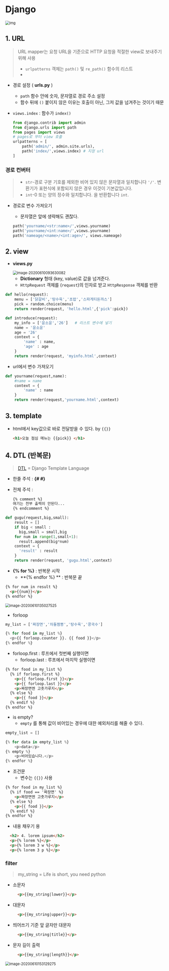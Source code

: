 # Django



<img src="images/basic-django.png" alt="img" style="zoom:80%;" />

## 1. URL

> URL mapper는 요청 URL을 기준으로 HTTP 요청을 적절한 view로 보내주기 위해 사용
>
> *  `urlpatterns` 객체는 `path()` 및  `re_path()` 함수의 리스트
> * 

* 경로 설정 ( **urls.py** )

  * `path` 함수 안에 숫자, 문자열로 경로 주소 설정
  * 함수 뒤에 `()` 붙이지 않은 이유는 호출이 아닌, 그저 값을 넘겨주는 것이기 때문
* `views.index` :  함수가 `index()` 
  
  ```python
  from django.contrib import admin
  from django.urls import path
  from pages import views
  # pages로 부터 view 호출
  urlpatterns = [
      path('admin/', admin.site.urls),
      path('index/',views.index) # 지정 url
  ]
  ```

 

### 경로 컨버터

> - `str`-경로 구분 기호를 제외한 비어 있지 않은 문자열과 일치합니다 `'/'`. 변환기가 표현식에 포함되지 않은 경우 이것이 기본값입니다.
> - `int`-0 또는 양의 정수와 일치합니다. 을 반환합니다 `int`.

  * 경로로 변수 가져오기
  
      * 문자열은 앞에 생략해도 괜찮다.
      
    ```python
    path('yourname/<str:name>/',views.yourname)
    path('yourname/<int:name>/',views.yourname)
    path('nameage/<name>/<int:age>/', views.nameage)
    ```

## 2. view

* **views.py**

  <img src="images/image-20200610093630082.png" alt="image-20200610093630082" style="zoom:80%;" />

  * **Dictionary** 형태 (key, value)로 값을 넘겨준다.
  *  `HttpRequest` 객체를 (`request`)의 인자로 받고 `HttpResponse` 객체를 반환
  

```python
def hello(request):
    menu = ['닭갈비','탕수육','초밥','스파게티돈까스']
    pick = random.choice(menu)
    return render(request, 'hello.html',{'pick':pick})
```



```python
def introduce(request):
    my_info = ['윤소윤','26']   # 리스트 변수에 넣기
    name = '윤소윤'
    age = '26'
    context = {
        'name' : name,
        'age' : age
    }
    return render(request, 'myinfo.html',context)
```

* url에서 변수 가져오기

```python
def yourname(request,name):
    #name = name
    context = {
        'name' : name
    }
    return render(request,'yourname.html',context)
```



## 3. template

* html에서 key값으로 바로 전달받을 수 있다. by `{{}}`

  ```html
  <h1>오늘 점심 메뉴는 {{pick}} </h1>
  ```

  

## 4. DTL (반복문)

> [DTL](https://docs.djangoproject.com/en/3.0/ref/templates/builtins/) = Django Template Language

* 한줄 주석 : **{# #}**

* 전체 주석 : 

  ```HTML
  {% comment %}
  여기는 전부 출력이 안된다...
  {% endcomment %}
  ```

  

```python
def gugu(request,big,small):
    result = []
    if big < small :
      big,small = small,big
    for num in range(1,small+1):
      result.append(big*num)
    context = {
      'result' : result
    }
    return render(request, 'gugu.html',context)

```

* **{% for %}** : 반복문 시작
  * **{% endfor %}  ** : 반복문 끝

```html
{% for num in result %}
  <p>{{num}}</p>
{% endfor %}  
```

<img src="images/image-20200610135027525.png" alt="image-20200610135027525" style="zoom:80%;" />



* forloop

```python
my_list = ['짜장면','차돌짬뽕','탕수육','콩국수']
```

```python
{% for food in my_list %}
  <p>{{ forloop.counter }}. {{ food }}</p>
{% endfor %}
```

* forloop.first : 루프에서 첫번째 실행이면
  * forloop.last : 루프에서 마지막 실행이면

```html
{% for food in my_list %}
  {% if forloop.first %}
    <p>{{ forloop.first }}</p>
    <p>{{ forloop.last }}</p>
    <p>짜장면엔 고춧가루지</p>
  {% else %}
    <p>{{ food }}</p>
  {% endif %}
{% endfor %}
```

* is empty?
  * `empty` 를 통해 값이 비어있는 경우에 대한 예외처리를 해줄 수 있다.

```python
empty_list = []
```

```python
{% for data in empty_list %}
    <p>data</p>
{% empty %}
    <p>비어있습니다.</p>
{% endfor %}
```

* 조건문
  * 변수는 `{{}}` 사용

```html
{% for food in my_list %}
  {% if food == '짜장면' %}
    <p>짜장면엔 고춧가루지</p>
  {% else %}
    <p>{{ food }}</p>
  {% endif %}
{% endfor %}
```

* 내용 채우기 용

```html
  <h2> 4. lorem ipsum</h2>
  <p>{% lorem %}</p>
  <p>{% lorem 3 w %}</p>
  <p>{% lorem 3 p %}</p>
```



### filter 

> my_string = Life is short, you need python

* 소문자

  ```html
    <p>{{my_string|lower}}</p> 
  ```

* 대문자

  ```html
    <p>{{my_string|upper}}</p>
  ```

* 띄어쓰기 기준 앞 글자만 대문자

  ```html
    <p>{{my_string|title}}</p>
  ```

* 문자 길이 출력

  ```html
    <p>{{my_string|length}}</p>
  ```

<img src="images/image-20200610153129275.png" alt="image-20200610153129275" style="zoom:80%;" />

